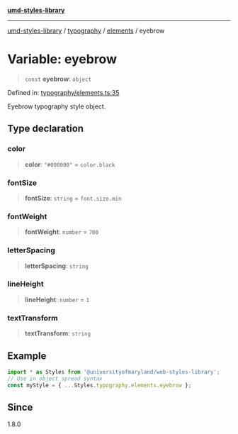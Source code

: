 [**umd-styles-library**](../../../../README.md)

***

[umd-styles-library](../../../../modules.md) / [typography](../../../README.md) / [elements](../README.md) / eyebrow

# Variable: eyebrow

> `const` **eyebrow**: `object`

Defined in: [typography/elements.ts:35](https://github.com/UMD-Digital/design-system/blob/8c958a0419ab79ba8bcba0aabd12f79a69ac5834/packages/styles/source/typography/elements.ts#L35)

Eyebrow typography style object.

## Type declaration

### color

> **color**: `"#000000"` = `color.black`

### fontSize

> **fontSize**: `string` = `font.size.min`

### fontWeight

> **fontWeight**: `number` = `700`

### letterSpacing

> **letterSpacing**: `string`

### lineHeight

> **lineHeight**: `number` = `1`

### textTransform

> **textTransform**: `string`

## Example

```typescript
import * as Styles from '@universityofmaryland/web-styles-library';
// Use in object spread syntax
const myStyle = { ...Styles.typography.elements.eyebrow };
```

## Since

1.8.0
